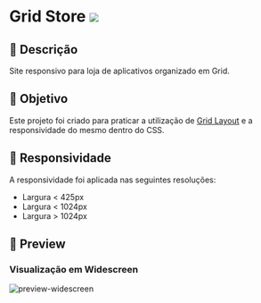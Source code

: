 # Grid Store [![](https://img.shields.io/badge/View-Veja%20voc%C3%AA%20mesmo-green)](https://duducmt.github.io/grid-store/)

## 📝 Descrição


Site responsivo para loja de aplicativos organizado em Grid. 

## 🚀 Objetivo

Este projeto foi criado para praticar a utilização de [Grid Layout](https://developer.mozilla.org/pt-BR/docs/Web/CSS/CSS_Grid_Layout/Basic_Concepts_of_Grid_Layout) e a responsividade do mesmo dentro do CSS.

## 📱 Responsividade


A responsividade foi aplicada nas seguintes resoluções:
-  Largura < 425px
-  Largura < 1024px
-  Largura > 1024px


## 📸 Preview


### Visualização em Widescreen

![preview-widescreen](.github/assets/img/preview-widescreen.png)
